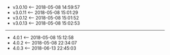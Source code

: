 - v3.0.10 <-- 2018-05-08 14:59:57
- v3.0.11 <-- 2018-05-08 15:01:29
- v3.0.12 <-- 2018-05-08 15:01:52
- v3.0.13 <-- 2018-05-08 15:02:53

--- 
- 4.0.1 <-- 2018-05-08 15:12:58
- 4.0.2 <-- 2018-05-08 22:34:07
- 4.0.3 <-- 2018-06-13 22:45:03
